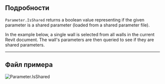 ## Подробности
`Parameter.IsShared` returns a boolean value representing if the given parameter is a shared parameter (loaded from a shared parameter file).

In the example below, a single wall is selected from all walls in the current Revit document. The wall's parameters are then queried to see if they are shared parameters.
___
## Файл примера

![Parameter.IsShared](./Revit.Elements.Parameter.IsShared_img.jpg)
